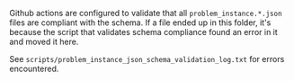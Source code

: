 Github actions are configured to validate that all `problem_instance.*.json` files are compliant with the schema.  If a file ended up in this folder, it's because the script that validates schema compliance found an error in it and moved it here.


See `scripts/problem_instance_json_schema_validation_log.txt` for errors encountered.



